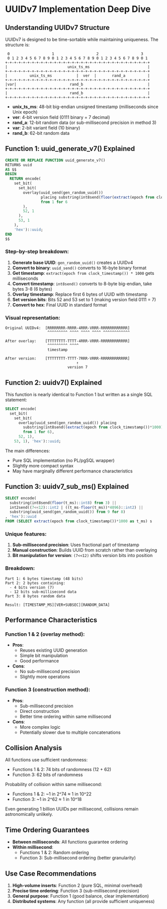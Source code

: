 # UUIDv7 Implementation Deep Dive

## Understanding UUIDv7 Structure

UUIDv7 is designed to be time-sortable while maintaining uniqueness. The structure is:

```
 0                   1                   2                   3
 0 1 2 3 4 5 6 7 8 9 0 1 2 3 4 5 6 7 8 9 0 1 2 3 4 5 6 7 8 9 0 1
+-+-+-+-+-+-+-+-+-+-+-+-+-+-+-+-+-+-+-+-+-+-+-+-+-+-+-+-+-+-+-+-+
|                           unix_ts_ms                          |
+-+-+-+-+-+-+-+-+-+-+-+-+-+-+-+-+-+-+-+-+-+-+-+-+-+-+-+-+-+-+-+-+
|          unix_ts_ms           |  ver  |       rand_a          |
+-+-+-+-+-+-+-+-+-+-+-+-+-+-+-+-+-+-+-+-+-+-+-+-+-+-+-+-+-+-+-+-+
|var|                        rand_b                             |
+-+-+-+-+-+-+-+-+-+-+-+-+-+-+-+-+-+-+-+-+-+-+-+-+-+-+-+-+-+-+-+-+
|                            rand_b                             |
+-+-+-+-+-+-+-+-+-+-+-+-+-+-+-+-+-+-+-+-+-+-+-+-+-+-+-+-+-+-+-+-+
```

- **unix_ts_ms**: 48-bit big-endian unsigned timestamp (milliseconds since Unix epoch)
- **ver**: 4-bit version field (0111 binary = 7 decimal)
- **rand_a**: 12-bit random data (or sub-millisecond precision in method 3)
- **var**: 2-bit variant field (10 binary)
- **rand_b**: 62-bit random data

## Function 1: uuid_generate_v7() Explained

```sql
CREATE OR REPLACE FUNCTION uuid_generate_v7()
RETURNS uuid
AS $$
BEGIN
  RETURN encode(
    set_bit(
      set_bit(
        overlay(uuid_send(gen_random_uuid())
                placing substring(int8send(floor(extract(epoch from clock_timestamp()) * 1000)::bigint) from 3)
                from 1 for 6
        ),
        52, 1
      ),
      53, 1
    ),
    'hex')::uuid;
END
$$
```

### Step-by-step breakdown:

1. **Generate base UUID**: `gen_random_uuid()` creates a UUIDv4
2. **Convert to binary**: `uuid_send()` converts to 16-byte binary format
3. **Get timestamp**: `extract(epoch from clock_timestamp()) * 1000` gets milliseconds
4. **Convert timestamp**: `int8send()` converts to 8-byte big-endian, take bytes 3-8 (6 bytes)
5. **Overlay timestamp**: Replace first 6 bytes of UUID with timestamp
6. **Set version bits**: Bits 52 and 53 set to 1 (making version field 0111 = 7)
7. **Convert to hex**: Final UUID in standard format

### Visual representation:
```
Original UUIDv4:  [RRRRRRRR-RRRR-4RRR-VRRR-RRRRRRRRRRRR]
                   ^^^^^^^^^ ^^^^ ^^^^ ^^^^ ^^^^^^^^^^^^
                   
After overlay:    [TTTTTTTT-TTTT-4RRR-VRRR-RRRRRRRRRRRR]
                   ^^^^^^^^^ ^^^^ 
                   timestamp

After version:    [TTTTTTTT-TTTT-7RRR-VRRR-RRRRRRRRRRRR]
                                ↑
                            version 7
```

## Function 2: uuidv7() Explained

This function is nearly identical to Function 1 but written as a single SQL statement:

```sql
SELECT encode(
  set_bit(
    set_bit(
      overlay(uuid_send(gen_random_uuid()) placing
        substring(int8send((extract(epoch from clock_timestamp())*1000)::bigint) from 3)
        from 1 for 6),
      52, 1),
    53, 1), 'hex')::uuid;
```

The main differences:
- Pure SQL implementation (no PL/pgSQL wrapper)
- Slightly more compact syntax
- May have marginally different performance characteristics

## Function 3: uuidv7_sub_ms() Explained

```sql
SELECT encode(
  substring(int8send(floor(t_ms)::int8) from 3) ||
  int2send((7<<12)::int2 | ((t_ms-floor(t_ms))*4096)::int2) ||
  substring(uuid_send(gen_random_uuid()) from 9 for 8)
, 'hex')::uuid
FROM (SELECT extract(epoch from clock_timestamp())*1000 as t_ms) s
```

### Unique features:

1. **Sub-millisecond precision**: Uses fractional part of timestamp
2. **Manual construction**: Builds UUID from scratch rather than overlaying
3. **Bit manipulation for version**: `(7<<12)` shifts version bits into position

### Breakdown:
```
Part 1: 6 bytes timestamp (48 bits)
Part 2: 2 bytes containing:
  - 4 bits version (7)
  - 12 bits sub-millisecond data
Part 3: 8 bytes random data

Result: [TIMESTAMP_MS][VER+SUBSEC][RANDOM_DATA]
```

## Performance Characteristics

### Function 1 & 2 (overlay method):
- **Pros**: 
  - Reuses existing UUID generation
  - Simple bit manipulation
  - Good performance
- **Cons**: 
  - No sub-millisecond precision
  - Slightly more operations

### Function 3 (construction method):
- **Pros**: 
  - Sub-millisecond precision
  - Direct construction
  - Better time ordering within same millisecond
- **Cons**: 
  - More complex logic
  - Potentially slower due to multiple concatenations

## Collision Analysis

All functions use sufficient randomness:
- Functions 1 & 2: 74 bits of randomness (12 + 62)
- Function 3: 62 bits of randomness

Probability of collision within same millisecond:
- Functions 1 & 2: ~1 in 2^74 ≈ 1 in 10^22
- Function 3: ~1 in 2^62 ≈ 1 in 10^18

Even generating 1 billion UUIDs per millisecond, collisions remain astronomically unlikely.

## Time Ordering Guarantees

- **Between milliseconds**: All functions guarantee ordering
- **Within millisecond**: 
  - Functions 1 & 2: Random ordering
  - Function 3: Sub-millisecond ordering (better granularity)

## Use Case Recommendations

1. **High-volume inserts**: Function 2 (pure SQL, minimal overhead)
2. **Precise time ordering**: Function 3 (sub-millisecond precision)
3. **General purpose**: Function 1 (good balance, clear implementation)
4. **Distributed systems**: Any function (all provide sufficient uniqueness)